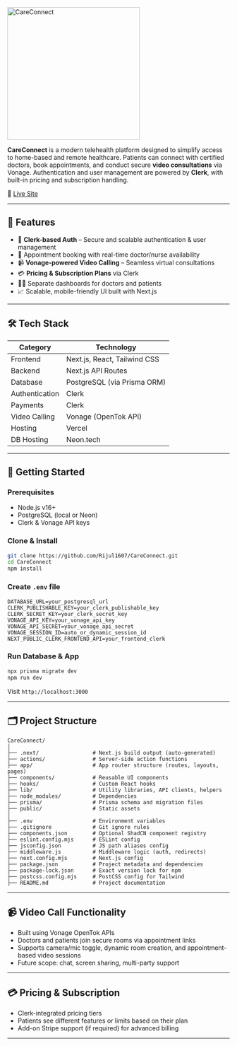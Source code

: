 <img src="https://github.com/user-attachments/assets/9ad8b296-7e6c-4a82-8fa2-7c7161eaed8d" alt="CareConnect" width="300" height="300"/>

**CareConnect** is a modern telehealth platform designed to simplify access to home-based and remote healthcare. Patients can connect with certified  doctors, book appointments, and conduct secure **video consultations** via Vonage. Authentication and user management are powered by **Clerk**, with built-in pricing and subscription handling.

🔗 [Live Site](https://care-connect-xi-two.vercel.app/)

---

## 🌟 Features

* 🔐 **Clerk-based Auth** – Secure and scalable authentication & user management
* 📅 Appointment booking with real-time doctor/nurse availability
* 📹 **Vonage-powered Video Calling** – Seamless virtual consultations
* 💳 **Pricing & Subscription Plans** via Clerk
* 🧑‍⚕️ Separate dashboards for doctors and patients
* 📈 Scalable, mobile-friendly UI built with Next.js

---

## 🛠️ Tech Stack

| Category       | Technology                    |
| -------------- | ----------------------------- |
| Frontend       | Next.js, React, Tailwind CSS  |
| Backend        | Next.js API Routes            |
| Database       | PostgreSQL (via Prisma ORM)   |
| Authentication | Clerk                         |
| Payments       | Clerk  |
| Video Calling  | Vonage (OpenTok API)          |
| Hosting        | Vercel                        |
| DB Hosting     | Neon.tech                     |

---

## 🚀 Getting Started

### Prerequisites

* Node.js v16+
* PostgreSQL (local or Neon)
* Clerk & Vonage API keys

### Clone & Install

```bash
git clone https://github.com/Rijul1607/CareConnect.git
cd CareConnect
npm install
```

### Create `.env` file

```env
DATABASE_URL=your_postgresql_url
CLERK_PUBLISHABLE_KEY=your_clerk_publishable_key
CLERK_SECRET_KEY=your_clerk_secret_key
VONAGE_API_KEY=your_vonage_api_key
VONAGE_API_SECRET=your_vonage_api_secret
VONAGE_SESSION_ID=auto_or_dynamic_session_id
NEXT_PUBLIC_CLERK_FRONTEND_API=your_frontend_clerk
```

### Run Database & App

```bash
npx prisma migrate dev
npm run dev
```

Visit `http://localhost:3000`

---

## 🗂️ Project Structure
```
CareConnect/
│
├── .next/                 # Next.js build output (auto-generated)
├── actions/               # Server-side action functions
├── app/                   # App router structure (routes, layouts, pages)
├── components/            # Reusable UI components
├── hooks/                 # Custom React hooks
├── lib/                   # Utility libraries, API clients, helpers
├── node_modules/          # Dependencies
├── prisma/                # Prisma schema and migration files
├── public/                # Static assets
│
├── .env                   # Environment variables
├── .gitignore             # Git ignore rules
├── components.json        # Optional ShadCN component registry
├── eslint.config.mjs      # ESLint config
├── jsconfig.json          # JS path aliases config
├── middleware.js          # Middleware logic (auth, redirects)
├── next.config.mjs        # Next.js config
├── package.json           # Project metadata and dependencies
├── package-lock.json      # Exact version lock for npm
├── postcss.config.mjs     # PostCSS config for Tailwind
├── README.md              # Project documentation
```

---

## 📹 Video Call Functionality

* Built using Vonage OpenTok APIs
* Doctors and patients join secure rooms via appointment links
* Supports camera/mic toggle, dynamic room creation, and appointment-based video sessions
* Future scope: chat, screen sharing, multi-party support

---

## 💳 Pricing & Subscription

* Clerk-integrated pricing tiers
* Patients see different features or limits based on their plan
* Add-on Stripe support (if required) for advanced billing

---



